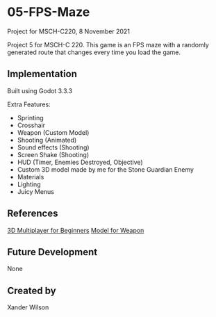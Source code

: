# 05-FPS-Maze
Project for MSCH-C220, 8 November 2021

Project 5 for MSCH-C 220. This game is an FPS maze with a randomly generated route that changes every time you load the game.

## Implementation
Built using Godot 3.3.3

Extra Features:
- Sprinting
- Crosshair
- Weapon (Custom Model)
- Shooting (Animated)
- Sound effects (Shooting)
- Screen Shake (Shooting)
- HUD (Timer, Enemies Destroyed, Objective)
- Custom 3D model made by me for the Stone Guardian Enemy
- Materials
- Lighting
- Juicy Menus

## References
[3D Multiplayer for Beginners](https://www.youtube.com/watch?v=K0luHLZxjBA)
[Model for Weapon](https://free3d.com/3d-model/ump-45-389997.html)



## Future Development
None

## Created by 
Xander Wilson
